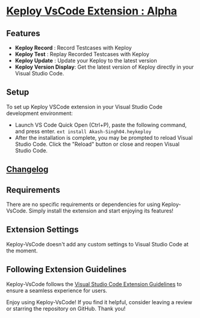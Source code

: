 # [Keploy VsCode Extension : Alpha](https://marketplace.visualstudio.com/items?itemName=Akash-Singh04.heykeploy)

## Features

- **Keploy Record** :  Record Testcases with Keploy 
- **Keploy Test** : Replay Recorded Testcases with Keploy
- **Keploy Update** :  Update your Keploy to the latest version
- **Keploy Version Display**: Get the latest version of Keploy directly in your Visual Studio Code.

## Setup

To set up Keploy VSCode extension in your Visual Studio Code development environment:

- Launch VS Code Quick Open (Ctrl+P), paste the following command, and press enter.
```ext install Akash-Singh04.heykeploy```
- After the installation is complete, you may be prompted to reload Visual Studio Code. Click the "Reload" button or close and reopen Visual Studio Code.

## [Changelog](https://marketplace.visualstudio.com/items/Akash-Singh04.heykeploy/changelog) 

## Requirements

There are no specific requirements or dependencies for using Keploy-VsCode. Simply install the extension and start enjoying its features!

## Extension Settings

Keploy-VsCode doesn't add any custom settings to Visual Studio Code at the moment.

## Following Extension Guidelines

Keploy-VsCode follows the [Visual Studio Code Extension Guidelines](https://code.visualstudio.com/api/references/extension-guidelines) to ensure a seamless experience for users.

Enjoy using Keploy-VsCode! If you find it helpful, consider leaving a review or starring the repository on GitHub. Thank you!
